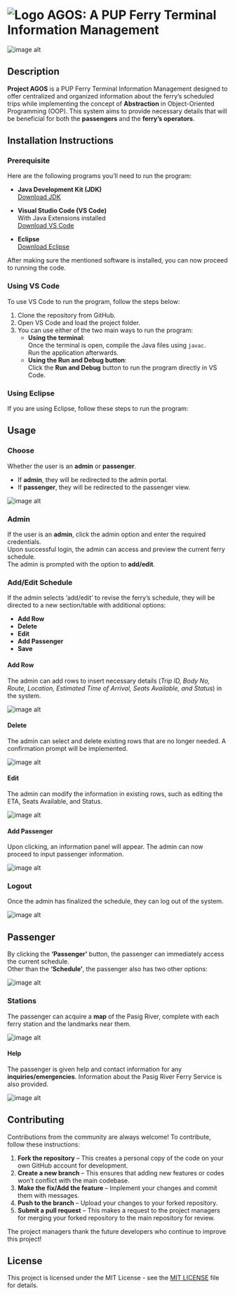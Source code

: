 
# ![Logo](https://github.com/JairusChrisnie/AGOS2/blob/master/ResizedAgosLogo2.png?raw=true)  AGOS: A PUP Ferry Terminal Information Management
![image alt](https://github.com/JairusChrisnie/AGOS2/blob/master/PASIG%20RIVER%20FERRY%20SERVICE.png?raw=true)

## Description 
**Project AGOS** is a PUP Ferry Terminal Information Management designed to offer centralized and organized information about the ferry’s scheduled trips while implementing the concept of **Abstraction** in Object-Oriented Programming (OOP). This system aims to provide necessary details that will be beneficial for both the **passengers** and the **ferry’s operators**.

## Installation Instructions

### Prerequisite
Here are the following programs you’ll need to run the program:

- **Java Development Kit (JDK)**  
  [Download JDK](https://www.oracle.com/ph/java/technologies/downloads/)
  
- **Visual Studio Code (VS Code)**  
  With Java Extensions installed  
  [Download VS Code](https://code.visualstudio.com/download)

- **Eclipse**  
  [Download Eclipse](https://www.eclipse.org/downloads/)

After making sure the mentioned software is installed, you can now proceed to running the code. 

### Using VS Code
To use VS Code to run the program, follow the steps below:
1. Clone the repository from GitHub.
2. Open VS Code and load the project folder.
3. You can use either of the two main ways to run the program:
   - **Using the terminal**:  
     Once the terminal is open, compile the Java files using `javac`.  
     Run the application afterwards.
   - **Using the Run and Debug button**:  
     Click the **Run and Debug** button to run the program directly in VS Code.

### Using Eclipse
If you are using Eclipse, follow these steps to run the program:

## Usage

### **Choose**
Whether the user is an **admin** or **passenger**.  
- If **admin**, they will be redirected to the admin portal.  
- If **passenger**, they will be redirected to the passenger view. 

![image alt](https://github.com/JairusChrisnie/AGOS2/blob/master/welcomeAgos.png?raw=true) 

### **Admin**
If the user is an **admin**, click the admin option and enter the required credentials.  
Upon successful login, the admin can access and preview the current ferry schedule.  
The admin is prompted with the option to **add/edit**.  

### **Add/Edit Schedule**
If the admin selects ‘add/edit’ to revise the ferry’s schedule, they will be directed to a new section/table with additional options:  
- **Add Row**  
- **Delete**  
- **Edit**  
- **Add Passenger**  
- **Save**  

#### **Add Row**
The admin can add rows to insert necessary details (_Trip ID, Body No, Route, Location, Estimated Time of Arrival, Seats Available, and Status_) in the system.  

![image alt](https://github.com/JairusChrisnie/AGOS2/blob/master/adminAdd.png?raw=true)

#### **Delete**
The admin can select and delete existing rows that are no longer needed. A confirmation prompt will be implemented.  

![image alt](https://github.com/user-attachments/assets/2b9230ab-2385-4163-908c-7b711e18bd7b)

#### **Edit**
The admin can modify the information in existing rows, such as editing the ETA, Seats Available, and Status.  

![image alt](https://github.com/JairusChrisnie/AGOS2/blob/master/adminEdit.png?raw=true)

#### **Add Passenger**
Upon clicking, an information panel will appear. The admin can now proceed to input passenger information.  

![image alt](https://github.com/JairusChrisnie/AGOS2/blob/master/passengerAddInfo.png?raw=true)

### **Logout**
Once the admin has finalized the schedule, they can log out of the system.  

![image alt](https://github.com/JairusChrisnie/AGOS2/blob/master/adminLogOut.png?raw=true)

## **Passenger**
By clicking the **‘Passenger’** button, the passenger can immediately access the current schedule.  
Other than the **‘Schedule’**, the passenger also has two other options:  

![image alt](https://github.com/JairusChrisnie/AGOS2/blob/master/passengerSched.png?raw=true)

### **Stations** 
The passenger can acquire a **map** of the Pasig River, complete with each ferry station and the landmarks near them.  

![image alt](https://github.com/JairusChrisnie/AGOS2/blob/master/passengerStations.png?raw=true)

#### **Help**
The passenger is given help and contact information for any **inquiries/emergencies**. Information about the Pasig River Ferry Service is also provided.

![image alt](https://github.com/JairusChrisnie/AGOS2/blob/master/passengerHelp.png?raw=true)

## Contributing

Contributions from the community are always welcome! To contribute, follow these instructions:

1. **Fork the repository** – This creates a personal copy of the code on your own GitHub account for development.
2. **Create a new branch** – This ensures that adding new features or codes won’t conflict with the main codebase.
3. **Make the fix/Add the feature** – Implement your changes and commit them with messages.
4. **Push to the branch** – Upload your changes to your forked repository.
5. **Submit a pull request** – This makes a request to the project managers for merging your forked repository to the main repository for review.

The project managers thank the future developers who continue to improve this project!

## License

This project is licensed under the MIT License - see the [MIT LICENSE](https://github.com/JairusChrisnie/AGOS2/blob/master/MIT%20License.txt) file for details.






